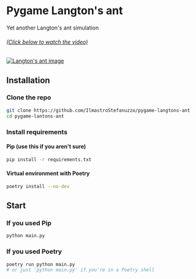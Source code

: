 # Pygame Langton's ant

Yet another Langton's ant simulation

###### [(Click below to watch the video)](http://www.youtube.com/watch?v=ydkZyKvD7Y8 "Langton's ant with Python and Pygame")


[![Langton's ant image](https://user-images.githubusercontent.com/71498817/134722027-6acf5a73-a9cb-4831-9d0c-44566bfaf86e.png)
](http://www.youtube.com/watch?v=ydkZyKvD7Y8 "Langton's ant with Python and Pygame")

## Installation

### Clone the repo

```sh
git clone https://github.com/IlmastroStefanuzzo/pygame-langtons-ant
cd pygame-lantons-ant
```

### Install requirements

#### Pip (use this if you aren't sure)

```sh
pip install -r requirements.txt
```

#### Virtual environment with Poetry

```sh
poetry install --no-dev
```

## Start

### If you used Pip

```sh
python main.py
```

### If you used Poetry

```sh
poetry run python main.py
# or just 'python main.py' if you're in a Poetry shell
```
